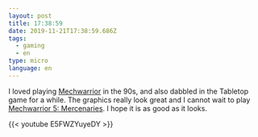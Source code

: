 ```yaml
---
layout: post
title: 17:38:59
date: 2019-11-21T17:38:59.686Z
tags:
  - gaming
  - en
type: micro
language: en
---
```

I loved playing [Mechwarrior](https://en.wikipedia.org/wiki/MechWarrior) in the 90s, and also dabbled in the Tabletop game for a while. The graphics really look great and I cannot wait to play [Mechwarrior 5: Mercenaries](https://mw5mercs.com/). I hope it is as good as it looks.

{{< youtube E5FWZYuyeDY >}}
